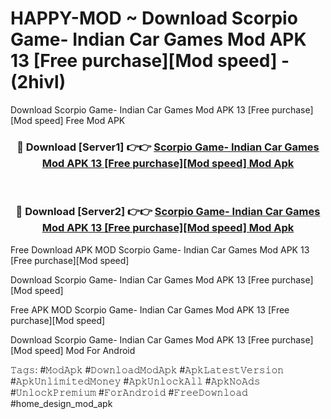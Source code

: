 # HAPPY-MOD ~ Download Scorpio Game- Indian Car Games Mod APK 13 [Free purchase][Mod speed] - (2hivl)
Download Scorpio Game- Indian Car Games Mod APK 13 [Free purchase][Mod speed] Free Mod APK

<div align="center">
<h3>🔴 Download [Server1] 👉👉 <a href="https://apk-comot.site?title=Scorpio_Game-_Indian_Car_Games_Mod_APK_13_[Free_purchase][Mod_speed]">Scorpio Game- Indian Car Games Mod APK 13 [Free purchase][Mod speed] Mod Apk</a></h3><br>

<h3>🔴 Download [Server2] 👉👉 <a href="https://apk-comot.site?title=Scorpio_Game-_Indian_Car_Games_Mod_APK_13_[Free_purchase][Mod_speed]">Scorpio Game- Indian Car Games Mod APK 13 [Free purchase][Mod speed] Mod Apk</a></h3>
</div>


Free Download APK MOD Scorpio Game- Indian Car Games Mod APK 13 [Free purchase][Mod speed]

Download Scorpio Game- Indian Car Games Mod APK 13 [Free purchase][Mod speed] 

Free APK MOD Scorpio Game- Indian Car Games Mod APK 13 [Free purchase][Mod speed] 

Download Scorpio Game- Indian Car Games Mod APK 13 [Free purchase][Mod speed] Mod For Android

𝚃𝚊𝚐𝚜: #𝙼𝚘𝚍𝙰𝚙𝚔 #𝙳𝚘𝚠𝚗𝚕𝚘𝚊𝚍𝙼𝚘𝚍𝙰𝚙𝚔 #𝙰𝚙𝚔𝙻𝚊𝚝𝚎𝚜𝚝𝚅𝚎𝚛𝚜𝚒𝚘𝚗 #𝙰𝚙𝚔𝚄𝚗𝚕𝚒𝚖𝚒𝚝𝚎𝚍𝙼𝚘𝚗𝚎𝚢 #𝙰𝚙𝚔𝚄𝚗𝚕𝚘𝚌𝚔𝙰𝚕𝚕 #𝙰𝚙𝚔𝙽𝚘𝙰𝚍𝚜 #𝚄𝚗𝚕𝚘𝚌𝚔𝙿𝚛𝚎𝚖𝚒𝚞𝚖 #𝙵𝚘𝚛𝙰𝚗𝚍𝚛𝚘𝚒𝚍 #𝙵𝚛𝚎𝚎𝙳𝚘𝚠𝚗𝚕𝚘𝚊𝚍 #home_design_mod_apk